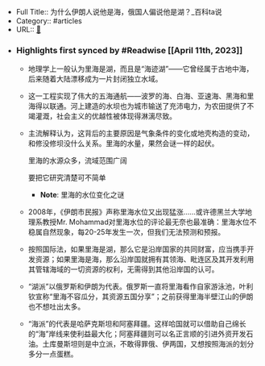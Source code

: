 - Full Title:: 为什么伊朗人说他是海，俄国人偏说他是湖？_百科ta说
- Category:: #articles
- URL:: [🔗](https://baike.baidu.com/tashuo/browse/content?id=a1817d0f5edd73671e8835d6&lemmaId=310941&fromLemmaModule=pcRight&lemmaTitle=%E9%87%8C%E6%B5%B7&fromModule=lemma_right-tashuo-article)
- ### Highlights first synced by #Readwise [[April 11th, 2023]]
    - 地理学上一般认为里海是湖，而且是“海迹湖”——它曾经属于古地中海，后来随着大陆漂移成为一片封闭独立水域。
    - 这一工程实现了伟大的五海通航——波罗的海、白海、亚速海、黑海和里海得以联通。河上建造的水坝也为城市输送了充沛电力，为农田提供了不竭灌溉，社会主义的优越性被体现得淋漓尽致。
    - 主流解释认为，这背后的主要原因是气象条件的变化或地壳构造的变动，和修没修坝没什么关系。里海的水量，果然会谜一样的起伏。
      
      里海的水源众多，流域范围广阔
      
      要把它研究清楚可不简单
        - **Note**: 里海的水位变化之谜
    - 2008年，《伊朗市民报》声称里海水位又出现猛涨……或许德黑兰大学地理系教授Mr. Mohammad对里海水位的评论最无奈也最准确：里海水位不稳属自然现象，每20-25年发生一次，但我们无法预测和预报。
    - 按照国际法，如果里海是湖，那么它是沿岸国家的共同财富，应当携手开发资源；如果里海是海，那么沿岸国就拥有其领海、毗连区及其开发利用其管辖海域的一切资源的权利，无需得到其他沿岸国的认可。
    - “湖派”以俄罗斯和伊朗为代表。俄罗斯一直将里海看作自家游泳池，叶利钦宣称“里海不容瓜分，其资源五国分享”；之前获得里海半壁江山的伊朗也不想吐出太多。
    - “海派”的代表是哈萨克斯坦和阿塞拜疆。这样哈国就可以借助自己绵长的“海”岸线来使利益最大化；阿塞拜疆则可以名正言顺的引进外资开发石油。土库曼斯坦则是中立派，不敢得罪俄、伊两国，又想按照海派的划分多分一点蛋糕。
